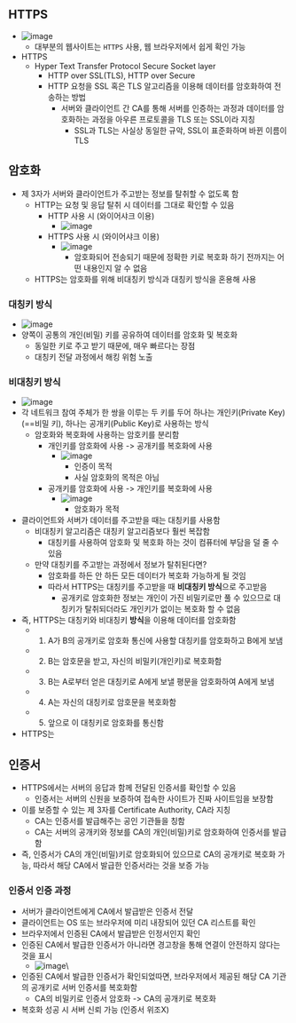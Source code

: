 ## HTTPS
- ![image](https://user-images.githubusercontent.com/102513932/202365016-aba80f61-ac80-4b6d-9651-2692473befd4.png)
  - 대부분의 웹사이트는 `HTTPS` 사용, 웹 브라우저에서 쉽게 확인 가능
- HTTPS
  - Hyper Text Transfer Protocol Secure Socket layer
    - HTTP over SSL(TLS), HTTP over Secure
    - HTTP 요청을 SSL 혹은 TLS 알고리즘을 이용해 데이터를 암호화하여 전송하는 방법
      - 서버와 클라이언트 간 CA를 통해 서버를 인증하는 과정과 데이터를 암호화하는 과정을 아우른 프로토콜을 TLS 또는 SSL이라 지칭
        - SSL과 TLS는 사실상 동일한 규악, SSL이 표준화하며 바뀐 이름이 TLS 

## 암호화
- 제 3자가 서버와 클라이언트가 주고받는 정보를 탈취할 수 없도록 함
  - HTTP는 요청 및 응답 탈취 시 데이터를 그대로 확인할 수 있음
    - HTTP 사용 시 (와이어샤크 이용)
      - ![image](https://user-images.githubusercontent.com/102513932/202365508-9fcddf0a-aee9-40a7-8991-629b5475749c.png)
    - HTTPS 사용 시 (와이어샤크 이용)
      - ![image](https://user-images.githubusercontent.com/102513932/202365614-cf495e19-30cf-4c3e-981e-3442b9b7cc71.png)
        - 암호화되어 전송되기 때문에 정확한 키로 복호화 하기 전까지는 어떤 내용인지 알 수 없음
  - HTTPS는 암호화를 위해 비대칭키 방식과 대칭키 방식을 혼용해 사용
### 대칭키 방식
  - ![image](https://user-images.githubusercontent.com/102513932/202392844-fd1fdf0f-35d7-4fde-a719-a76dd36ca80d.png)
  - 양쪽이 공통의 개인(비밀) 키를 공유하여 데이터를 암호화 및 복호화
    - 동일한 키로 주고 받기 때문에, 매우 빠르다는 장점
    - 대칭키 전달 과정에서 해킹 위험 노출
### 비대칭키 방식
- ![image](https://user-images.githubusercontent.com/102513932/202392752-51ca2422-1f9b-4d2c-90f6-0d2b26f11e07.png)
- 각 네트워크 참여 주체가 한 쌍을 이루는 두 키를 두어 하나는 개인키(Private Key)(==비밀 키), 하나는 공개키(Public Key)로 사용하는 방식
  - 암호화와 복호화에 사용하는 암호키를 분리함
    - 개인키를 암호화에 사용 -> 공개키를 복호화에 사용
      - ![image](https://user-images.githubusercontent.com/102513932/202394149-313b2906-ebbd-4835-8e50-64f1cf711fb6.png)
        - 인증이 목적
        - 사실 암호화의 목적은 아님
    - 공개키를 암호화에 사용 -> 개인키를 복호화에 사용
      - ![image](https://user-images.githubusercontent.com/102513932/202395088-4d29e73b-0509-4fc5-be2a-37b416a94075.png)
        - 암호화가 목적
- 클라이언트와 서버가 데이터를 주고받을 때는 대칭키를 사용함
  - 비대칭키 알고리즘은 대칭키 알고리즘보다 훨씬 복잡함
    - 대칭키를 사용하여 암호화 및 복호화 하는 것이 컴퓨터에 부담을 덜 줄 수 있음
  - 만약 대칭키를 주고받는 과정에서 정보가 탈취된다면?
    - 암호화를 하든 안 하든 모든 데이터가 복호화 가능하게 될 것임
    - 따라서 HTTPS는 대칭키를 주고받을 때 **비대칭키 방식**으로 주고받음
      - 공개키로 암호화한 정보는 개인이 가진 비밀키로만 풀 수 있으므로 대칭키가 탈취되더라도 개인키가 없이는 복호화 할 수 없음
- 즉, HTTPS는 대칭키와 비대칭키 **방식**을 이용해 데이터를 암호화함
  - 1. A가 B의 공개키로 암호화 통신에 사용할 대칭키를 암호화하고 B에게 보냄
  - 2. B는 암호문을 받고, 자신의 비밀키(개인키)로 복호화함
  - 3. B는 A로부터 얻은 대칭키로 A에게 보낼 평문을 암호화하여 A에게 보냄
  - 4. A는 자신의 대칭키로 암호문을 복호화함
  - 5. 앞으로 이 대칭키로 암호화를 통신함
- HTTPS는 
## 인증서
- HTTPS에서는 서버의 응답과 함께 전달된 인증서를 확인할 수 있음
  - 인증서는 서버의 신원을 보증하여 접속한 사이트가 진짜 사이트임을 보장함
- 이를 보증할 수 있는 제 3자를 Certificate Authority, CA라 지칭
  - CA는 인증서를 발급해주는 공인 기관들을 칭함
  - CA는 서버의 공개키와 정보를 CA의 개인(비밀)키로 암호화하여 인증서를 발급함
- 즉, 인증서가 CA의 개인(비밀)키로 암호화되어 있으므로 CA의 공개키로 복호화 가능, 따라서 해당 CA에서 발급한 인증서라는 것을 보증 가능
### 인증서 인증 과정
- 서버가 클라이언트에게 CA에서 발급받은 인증서 전달
- 클라이언트는 OS 또는 브라우저에 미리 내장되어 있던 CA 리스트를 확인
- 브라우저에서 인증된 CA에서 발급받은 인정서인지 확인
- 인증된 CA에서 발급한 인증서가 아니라면 경고창을 통해 연결이 안전하지 않다는 것을 표시
  - ![image](https://user-images.githubusercontent.com/102513932/202367434-f4812665-7deb-4e1a-897f-8e19a02d9cb8.png)\
- 인증된 CA에서 발급한 인증서가 확인되었따면, 브라우저에서 제공된 해당 CA 기관의 공개키로 서버 인증서를 복호화함
  - CA의 비밀키로 인증서 암호화 -> CA의 공개키로 복호화
- 복호화 성공 시 서버 신뢰 가능 (인증서 위조X)
